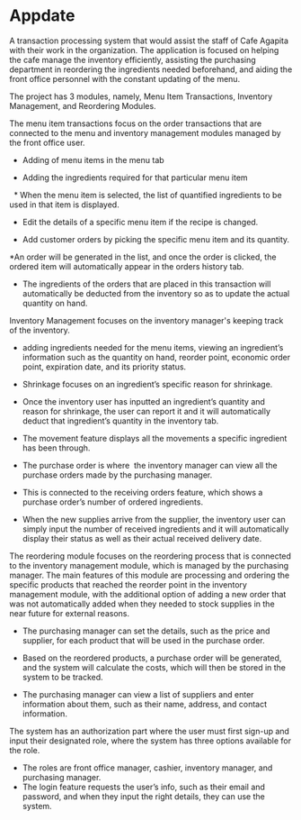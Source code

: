 # Appdate

A transaction processing system that would assist the staff of Cafe Agapita with their work in the organization. The application is focused on helping the cafe manage the inventory efficiently, assisting the purchasing department in reordering the ingredients needed beforehand, and aiding the front office personnel with the constant updating of the menu. 

The project has 3 modules, namely, Menu Item Transactions, Inventory Management, and Reordering Modules.

The menu item transactions focus on the order transactions that are connected to the menu and inventory management modules managed by the front office user. 

* Adding of menu items in the menu tab 

* Adding the ingredients required for that particular menu item

  * When the menu item is selected, the list of quantified ingredients to be used in that item is displayed. 

* Edit the details of a specific menu item if the recipe is changed. 

* Add customer orders by picking the specific menu item and its quantity. 

*An order will be generated in the list, and once the order is clicked, the ordered item will automatically appear in the orders history tab. 

* The ingredients of the orders that are placed in this transaction will automatically be deducted from the inventory so as to update the actual quantity on hand.

Inventory Management focuses on the inventory manager's keeping track of the inventory. 

* adding ingredients needed for the menu items, viewing an ingredient’s information such as the quantity on hand, reorder point, economic order point, expiration date, and its priority status. 

* Shrinkage focuses on an ingredient’s specific reason for shrinkage. 

* Once the inventory user has inputted an ingredient’s quantity and reason for shrinkage, the user can report it and it will automatically deduct that ingredient’s quantity in the inventory tab. 

* The movement feature displays all the movements a specific ingredient has been through. 

* The purchase order is where  the inventory manager can view all the purchase orders made by the purchasing manager. 

* This is connected to the receiving orders feature, which shows a purchase order’s number of ordered ingredients. 

* When the new supplies arrive from the supplier, the inventory user can simply input the number of received ingredients and it will automatically display their status as well as their actual received delivery date.

The reordering module focuses on the reordering process that is connected to the inventory management module, which is managed by the purchasing manager. The main features of this module are processing and ordering the specific products that reached the reorder point in the inventory management module, with the additional option of adding a new order that was not automatically added when they needed to stock supplies in the near future for external reasons.

  * The purchasing manager can set the details, such as the price and supplier, for each product that will be used in the purchase order.

  * Based on the reordered products, a purchase order will be generated, and the system will calculate the costs, which will then be stored in the system to be tracked.

  * The purchasing manager can view a list of suppliers and enter information about them, such as their name, address, and contact information.

The system has an authorization part where the user must first sign-up and input their designated role, where the system has three options available for the role. 
* The roles are front office manager, cashier, inventory manager, and purchasing manager.
* The login feature requests the user’s info, such as their email and password, and when they input the right details, they can use the system. 
